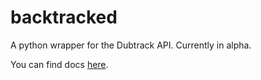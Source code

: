 # backtracked

A python wrapper for the Dubtrack API.
Currently in alpha.

You can find docs [here](http://offbeatwit.ch/backtracked/build/index.html).
